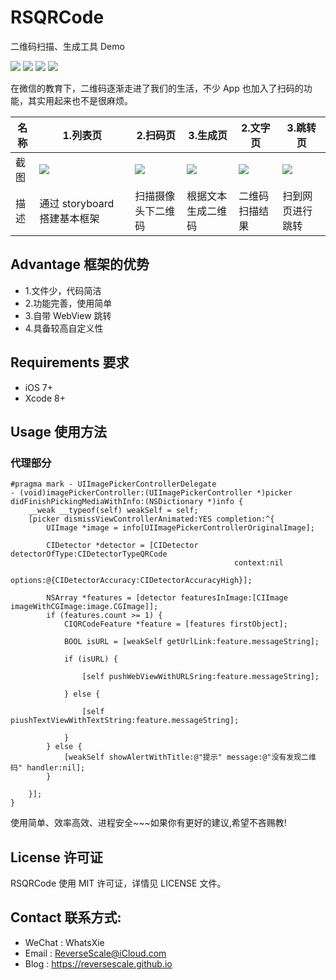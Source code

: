 # RSQRCode
二维码扫描、生成工具 Demo

![](https://img.shields.io/badge/platform-iOS-red.svg) 
![](https://img.shields.io/badge/language-Objective--C-orange.svg) 
![](https://img.shields.io/badge/download-791K-brightgreen.svg)
![](https://img.shields.io/badge/license-MIT%20License-brightgreen.svg) 

在微信的教育下，二维码逐渐走进了我们的生活，不少 App 也加入了扫码的功能，其实用起来也不是很麻烦。

| 名称 |1.列表页 |2.扫码页 |3.生成页 |2.文字页 |3.跳转页 |
| ------------- | ------------- | ------------- | ------------- | ------------- | ------------- |
| 截图 | ![](http://og1yl0w9z.bkt.clouddn.com/17-9-11/38354487.jpg) | ![](http://og1yl0w9z.bkt.clouddn.com/17-9-11/49440995.jpg) | ![](http://og1yl0w9z.bkt.clouddn.com/17-9-11/34429816.jpg) | ![](http://og1yl0w9z.bkt.clouddn.com/17-9-11/5425620.jpg) | ![](http://og1yl0w9z.bkt.clouddn.com/17-9-11/5490036.jpg) |
| 描述 | 通过 storyboard 搭建基本框架 | 扫描摄像头下二维码 | 根据文本生成二维码 | 二维码扫描结果 | 扫到网页进行跳转 |


## Advantage 框架的优势
* 1.文件少，代码简洁
* 2.功能完善，使用简单
* 3.自带 WebView 跳转
* 4.具备较高自定义性


## Requirements 要求
* iOS 7+
* Xcode 8+


## Usage 使用方法
### 代理部分
```
#pragma mark - UIImagePickerControllerDelegate
- (void)imagePickerController:(UIImagePickerController *)picker didFinishPickingMediaWithInfo:(NSDictionary *)info {
    __weak __typeof(self) weakSelf = self;
    [picker dismissViewControllerAnimated:YES completion:^{
        UIImage *image = info[UIImagePickerControllerOriginalImage];
        
        CIDetector *detector = [CIDetector detectorOfType:CIDetectorTypeQRCode
                                                  context:nil
                                                  options:@{CIDetectorAccuracy:CIDetectorAccuracyHigh}];
        
        NSArray *features = [detector featuresInImage:[CIImage imageWithCGImage:image.CGImage]];
        if (features.count >= 1) {
            CIQRCodeFeature *feature = [features firstObject];
            
            BOOL isURL = [weakSelf getUrlLink:feature.messageString];
            
            if (isURL) {
                
                [self pushWebViewWithURLSring:feature.messageString];
                
            } else {
                
                [self piushTextViewWithTextString:feature.messageString];
                
            }
        } else {
            [weakSelf showAlertWithTitle:@"提示" message:@"没有发现二维码" handler:nil];
        }
        
    }];
}
```

使用简单、效率高效、进程安全~~~如果你有更好的建议,希望不吝赐教!


## License 许可证
RSQRCode 使用 MIT 许可证，详情见 LICENSE 文件。


## Contact 联系方式:
* WeChat : WhatsXie
* Email : ReverseScale@iCloud.com
* Blog : https://reversescale.github.io

